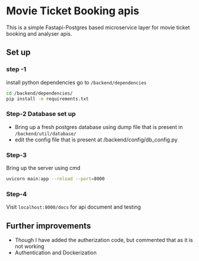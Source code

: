 # Movie Ticket Booking apis

This is a simple Fastapi-Postgres based microservice layer for movie ticket booking and analyser apis.

## Set up

### step -1

install python dependencies
go to `/backend/dependencies`

```sh
cd /backend/dependencies/
pip install -m requirements.txt
```

### Step-2 Database set up

- Bring up a fresh postgres database using dump file that is present in `/backend/util/database/`
- edit the config file that is present at /backend/config/db_config.py

### Step-3

Bring up the server using cmd

```sh
uvicorn main:app --reload --port=8000
```

### Step-4

Visit `localhost:8000/docs` for api document and testing

## Further improvements

- Though I have added the autherization code, but commented that as it is not working
- Authentication and Dockerization
